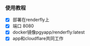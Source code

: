 ### 使用教程
- [x] 部署在renderfly上
- [x] 端口 8080
- [x] docker镜像pgyapp/renderfly:latest
- [x] app和cloudflare共同工作
